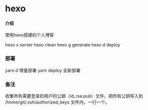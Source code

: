 # hexo

#### 介绍
使用hexo搭建的个人博客

hexo s server
hexo clean
hexo g generate
hexo d deploy


### 部署
yarn d 增量部署
yarn deploy 全新部署

### 备注
收集所有需要登录的用户的公钥（id_rsa.pub）文件，把所有公钥导入到 /home/git/.ssh/authorized_keys 文件内，一行一个。
